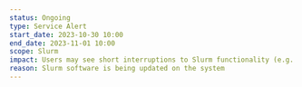 ```yaml
---
status: Ongoing
type: Service Alert
start_date: 2023-10-30 10:00
end_date: 2023-11-01 10:00
scope: Slurm
impact: Users may see short interruptions to Slurm functionality (e.g. `sbatch`, `squeue` commands) 
reason: Slurm software is being updated on the system
---
```

